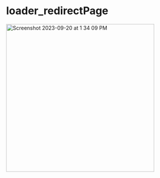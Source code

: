 # loader_redirectPage

<img width="401" alt="Screenshot 2023-09-20 at 1 34 09 PM" src="https://github.com/ishan-gautam/loader_redirectPage/assets/143406135/7661a0ed-899f-408a-9af2-fd5c8a8ca553">
